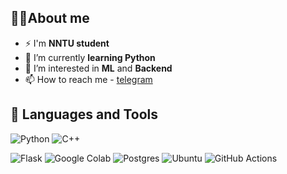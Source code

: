 ## 🙋‍♂️About me

- ⚡ I'm **NNTU student**
- 🌱 I’m currently **learning Python**
- 👀 I’m interested in **ML** and **Backend**
- 📫 How to reach me - [telegram](https://t.me/Avaksbeorn)

## 🚀 Languages and Tools
![Python](https://img.shields.io/badge/python-3670A0?style=for-the-badge&logo=python&logoColor=ffdd54)
![C++](https://img.shields.io/badge/c++-%2300599C.svg?style=for-the-badge&logo=c%2B%2B&logoColor=white)

![Flask](https://img.shields.io/badge/FLASK-3670A0?style=for-the-badge&logo=Python&logoColor=ffdd54)
![Google Colab](https://img.shields.io/badge/Colab-White?style=for-the-badge&logo=Google%20Colab&color=White)
![Postgres](https://img.shields.io/badge/postgres-%23316192.svg?style=for-the-badge&logo=postgresql&logoColor=white)
![Ubuntu](https://img.shields.io/badge/Ubuntu-E95420?style=for-the-badge&logo=ubuntu&logoColor=white)
![GitHub Actions](https://img.shields.io/badge/github%20actions-%232671E5.svg?style=for-the-badge&logo=githubactions&logoColor=white)
